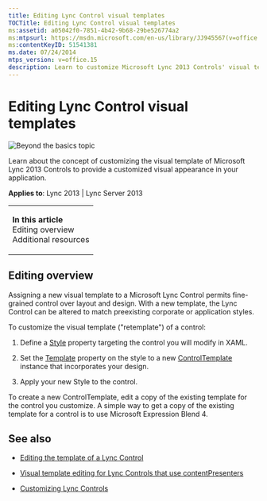 ```yaml
---
title: Editing Lync Control visual templates
TOCTitle: Editing Lync Control visual templates
ms:assetid: a05042f0-7851-4b42-9b68-29be526774a2
ms:mtpsurl: https://msdn.microsoft.com/en-us/library/JJ945567(v=office.15)
ms:contentKeyID: 51541381
ms.date: 07/24/2014
mtps_version: v=office.15
description: Learn to customize Microsoft Lync 2013 Controls' visual templates for a unique application appearance. Get fine-grained control over layout and design.
---
```


# Editing Lync Control visual templates

![Beyond the basics topic](images/JJ937254.mod_icon_beyondbasics_long(Office.15).png "Beyond the basics topic")

Learn about the concept of customizing the visual template of Microsoft Lync 2013 Controls to provide a customized visual appearance in your application.



**Applies to**: Lync 2013 | Lync Server 2013

<table>
<colgroup>
<col style="width: 100%" />
</colgroup>
<tbody>
<tr class="odd">
<td><p><strong>In this article</strong><br />
Editing overview<br />
Additional resources</p></td>
</tr>
</tbody>
</table>

## Editing overview

Assigning a new visual template to a Microsoft Lync Control permits fine-grained control over layout and design. With a new template, the Lync Control can be altered to match preexisting corporate or application styles.

To customize the visual template ("retemplate") of a control:

1.  Define a [Style](http://msdn2.microsoft.com/en-us/library/ms600899) property targeting the control you will modify in XAML.

2.  Set the [Template](http://msdn2.microsoft.com/en-us/library/ms592524) property on the style to a new [ControlTemplate](http://msdn2.microsoft.com/en-us/library/ms609827) instance that incorporates your design.

3.  Apply your new Style to the control.

To create a new ControlTemplate, edit a copy of the existing template for the control you customize. A simple way to get a copy of the existing template for a control is to use Microsoft Expression Blend 4.

## See also

  - [Editing the template of a Lync Control](editing-the-template-of-a-lync-control.md)

  - [Visual template editing for Lync Controls that use contentPresenters](visual-template-editing-for-lync-controls-that-use-contentpresenters.md)

  - [Customizing Lync Controls](customizing-lync-controls.md)

